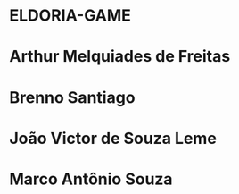 ﻿# ELDORIA-GAME
 # Arthur Melquiades de Freitas
 # Brenno Santiago
 # João Victor de Souza Leme
 # Marco Antônio Souza

